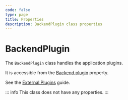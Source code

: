```yaml
---
code: false
type: page
title: Properties
description: BackendPlugin class properties
---
```


# BackendPlugin

The `BackendPlugin` class handles the application plugins.  

It is accessible from the [Backend.plugin](/core/2/framework/classes/backend/properties#plugin) property.

See the [External Plugins](/core/2/guides/main-concepts/4-external-plugins) guide.

::: info
This class does not have any properties.
:::
